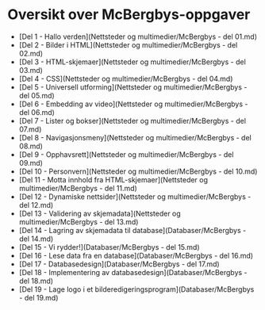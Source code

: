 Oversikt over McBergbys-oppgaver
================================
 * [Del 1 - Hallo verden](Nettsteder og multimedier/McBergbys - del 01.md)
 * [Del 2 - Bilder i HTML](Nettsteder og multimedier/McBergbys - del 02.md)
 * [Del 3 - HTML-skjemaer](Nettsteder og multimedier/McBergbys - del 03.md)
 * [Del 4 - CSS](Nettsteder og multimedier/McBergbys - del 04.md)
 * [Del 5 - Universell utforming](Nettsteder og multimedier/McBergbys - del 05.md)
 * [Del 6 - Embedding av video](Nettsteder og multimedier/McBergbys - del 06.md)
 * [Del 7 - Lister og bokser](Nettsteder og multimedier/McBergbys - del 07.md)
 * [Del 8 - Navigasjonsmeny](Nettsteder og multimedier/McBergbys - del 08.md)
 * [Del 9 - Opphavsrett](Nettsteder og multimedier/McBergbys - del 09.md)
 * [Del 10 - Personvern](Nettsteder og multimedier/McBergbys - del 10.md)
 * [Del 11 - Motta innhold fra HTML-skjemaer](Nettsteder og multimedier/McBergbys - del 11.md)
 * [Del 12 - Dynamiske nettsider](Nettsteder og multimedier/McBergbys - del 12.md)
 * [Del 13 - Validering av skjemadata](Nettsteder og multimedier/McBergbys - del 13.md)
 * [Del 14 - Lagring av skjemadata til database](Databaser/McBergbys - del 14.md)
 * [Del 15 - Vi rydder!](Databaser/McBergbys - del 15.md)
 * [Del 16 - Lese data fra en database](Databaser/McBergbys - del 16.md)
 * [Del 17 - Databasedesign](Databaser/McBergbys - del 17.md)
 * [Del 18 - Implementering av databasedesign](Databaser/McBergbys - del 18.md)
 * [Del 19 - Lage logo i et bilderedigeringsprogram](Databaser/McBergbys - del 19.md)
